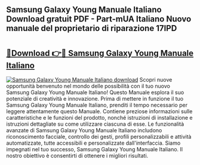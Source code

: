 ## Samsung Galaxy Young Manuale Italiano Download gratuit PDF - Part-mUA Italiano Nuovo manuale del proprietario di riparazione 17IPD

# <h2><a href="http://dfgwqm7.blite.top/?on=Samsung+Galaxy+Young+Manuale+Italiano">🔗Download 👉🔴 Samsung Galaxy Young Manuale Italiano</a></h2>

[![Samsung Galaxy Young Manuale Italiano download](https://i.imgur.com/lujVjoI.png)](http://dfgwqm7.blite.top/?on=Samsung+Galaxy+Young+Manuale+Italiano)
Scopri nuove opportunità benvenuto nel mondo delle possibilità con il tuo nuovo Samsung Galaxy Young Manuale Italiano! Questo Manuale esplora il suo potenziale di creatività e innovazione. Prima di mettere in funzione il tuo Samsung Galaxy Young Manuale Italiano, prenditi il tempo necessario per leggere attentamente questo Manuale. Contiene preziose informazioni sulle caratteristiche e le funzioni del prodotto, nonché istruzioni di installazione e istruzioni dettagliate su come utilizzare ciascuna di esse. Le funzionalità avanzate di Samsung Galaxy Young Manuale Italiano includono riconoscimento facciale, controllo dei gesti, profili personalizzabili e attività automatizzate, tutte accessibili e personalizzate dall'interfaccia. Siamo impegnati nel tuo successo, Samsung Galaxy Young Manuale Italiano. Il nostro obiettivo è consentirti di ottenere i migliori risultati.
